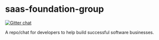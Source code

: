 # saas-foundation-group

[![Gitter chat](https://badges.gitter.im/jhliberty/saas-foundation-group)](https://gitter.im/jhliberty/saas-foundation-group)

A repo/chat for developers to help build successful software businesses.
